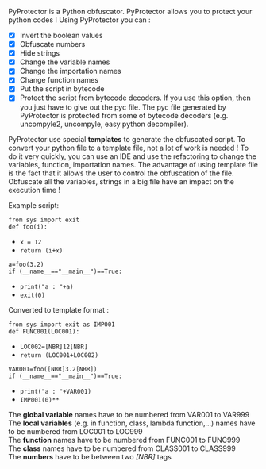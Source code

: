 PyProtector is a Python obfuscator. PyProtector allows you to protect your python codes !
Using PyProtector you can :
- [x] Invert the boolean values
- [x] Obfuscate numbers
- [x] Hide strings
- [x] Change the variable names
- [x] Change the importation names
- [x] Change function names
- [x] Put the script in bytecode
- [x] Protect the script from bytecode decoders. If you use this option, then you just have to give out the pyc file. The pyc file generated by PyProtector is protected from some of bytecode decoders (e.g. uncompyle2, uncompyle, easy python decompiler).

PyProtector use special **templates** to generate the obfuscated script.
To convert your python file to a template file, not a lot of work is needed !
To do it very quickly, you can use an IDE and use the refactoring to change the variables, function, importation names.
The advantage of using template file is the fact that it allows the user to control the obfuscation of the file. Obfuscate all the variables, strings in a big file have an impact on the execution time !

Example script:

`from sys import exit`<br />
`def foo(i):`<br />
- `x = 12`<br />
- `return (i+x)`<br />

`a=foo(3.2)`<br />
`if (__name__=="__main__")==True:`<br />
- `print("a : "+a)`<br />
- `exit(0)`<br />
  
Converted to template format :

`from sys import exit as IMP001`<br />
`def FUNC001(LOC001):`<br />
- `LOC002=[NBR]12[NBR]`<br />
- `return (LOC001+LOC002)`<br />

`VAR001=foo([NBR]3.2[NBR])`<br />
`if (__name__=="__main__")==True:`<br />
- `print("a : "+VAR001)`<br />
- `IMP001(0)**`<br />
  
The **global variable** names have to be numbered from VAR001 to VAR999<br />
The **local variables** (e.g. in function, class, lambda function,...) names have to be numbered from LOC001 to LOC999<br />
The **function** names have to be numbered from FUNC001 to FUNC999<br />
The **class** names have to be numbered from CLASS001 to CLASS999<br />
The **numbers** have to be between two _[NBR]_ tags<br />

